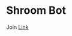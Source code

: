 # Shroom Bot

Join [Link](https://discord.com/api/oauth2/authorize?client_id=755011946654335034&permissions=261184&redirect_uri=http%3A%2F%2Flocalhost%3A3000&scope=bot)
